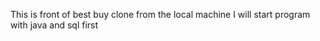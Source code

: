 This is front of best buy clone from the local machine
I will start program
with java and sql first
